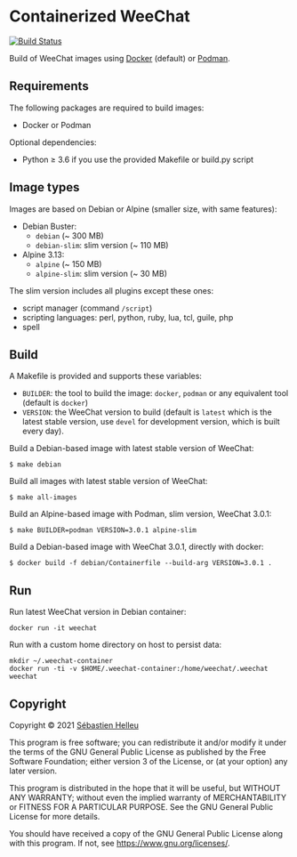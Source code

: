 # Containerized WeeChat

[![Build Status](https://github.com/weechat/weechat-container/workflows/CI/badge.svg)](https://github.com/weechat/weechat-container/actions?query=workflow%3A%22CI%22)

Build of WeeChat images using [Docker](https://www.docker.com/) (default) or [Podman](https://podman.io/).

## Requirements

The following packages are required to build images:

- Docker or Podman

Optional dependencies:

- Python ≥ 3.6 if you use the provided Makefile or build.py script

## Image types

Images are based on Debian or Alpine (smaller size, with same features):

- Debian Buster:
  - `debian` (~ 300 MB)
  - `debian-slim`: slim version (~ 110 MB)
- Alpine 3.13:
  - `alpine` (~ 150 MB)
  - `alpine-slim`: slim version (~ 30 MB)

The slim version includes all plugins except these ones:

- script manager (command `/script`)
- scripting languages: perl, python, ruby, lua, tcl, guile, php
- spell

## Build

A Makefile is provided and supports these variables:

- `BUILDER`: the tool to build the image: `docker`, `podman` or any equivalent tool (default is `docker`)
- `VERSION`: the WeeChat version to build (default is `latest` which is the latest stable version, use `devel` for development version, which is built every day).

Build a Debian-based image with latest stable version of WeeChat:

```
$ make debian
```

Build all images with latest stable version of WeeChat:

```
$ make all-images
```

Build an Alpine-based image with Podman, slim version, WeeChat 3.0.1:

```
$ make BUILDER=podman VERSION=3.0.1 alpine-slim
```

Build a Debian-based image with WeeChat 3.0.1, directly with docker:

```
$ docker build -f debian/Containerfile --build-arg VERSION=3.0.1 .
```

## Run

Run latest WeeChat version in Debian container:

```
docker run -it weechat
```

Run with a custom home directory on host to persist data:

```
mkdir ~/.weechat-container
docker run -ti -v $HOME/.weechat-container:/home/weechat/.weechat weechat
```

## Copyright

Copyright © 2021 [Sébastien Helleu](https://github.com/flashcode)

This program is free software; you can redistribute it and/or modify
it under the terms of the GNU General Public License as published by
the Free Software Foundation; either version 3 of the License, or
(at your option) any later version.

This program is distributed in the hope that it will be useful,
but WITHOUT ANY WARRANTY; without even the implied warranty of
MERCHANTABILITY or FITNESS FOR A PARTICULAR PURPOSE.  See the
GNU General Public License for more details.

You should have received a copy of the GNU General Public License
along with this program.  If not, see <https://www.gnu.org/licenses/>.
